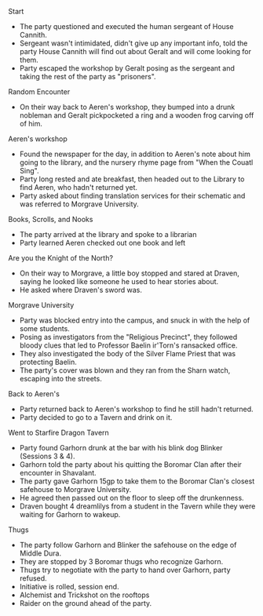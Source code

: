 Start
 - The party questioned and executed the human sergeant of House Cannith.
 - Sergeant wasn't intimidated, didn't give up any important info, told the party House Cannith will find out about Geralt and will come looking for them.
- Party escaped the workshop by Geralt posing as the sergeant and taking the rest of the party as "prisoners".

Random Encounter
- On their way back to Aeren's workshop, they bumped into a drunk nobleman and Geralt pickpocketed a ring and a wooden frog carving off of him.

Aeren's workshop
- Found the newspaper for the day, in addition to Aeren's note about him going to the library, and the nursery rhyme page from "When the Couatl Sing".
- Party long rested and ate breakfast, then headed out to the Library to find Aeren, who hadn't returned yet.
- Party asked about finding translation services for their schematic and was referred to Morgrave University.

Books, Scrolls, and Nooks
- The party arrived at the library and spoke to a librarian
- Party learned Aeren checked out one book and left

Are you the Knight of the North?
- On their way to Morgrave, a little boy stopped and stared at Draven, saying he looked like someone he used to hear stories about.
- He asked where Draven's sword was.

Morgrave University
- Party was blocked entry into the campus, and snuck in with the help of some students.
- Posing as investigators from the "Religious Precinct", they followed bloody clues that led to Professor Baelin ir'Torn's ransacked office.
- They also investigated the body of the Silver Flame Priest that was protecting Baelin.
- The party's cover was blown and they ran from the Sharn watch, escaping into the streets.

Back to Aeren's
- Party returned back to Aeren's workshop to find he still hadn't returned. 
- Party decided to go to a Tavern and drink on it.

Went to Starfire Dragon Tavern
- Party found Garhorn drunk at the bar with his blink dog Blinker (Sessions 3 & 4).
- Garhorn told the party about his quitting the Boromar Clan after their encounter in Shavalant.
- The party gave Garhorn 15gp to take them to the Boromar Clan's closest safehouse to Morgrave University.
- He agreed then passed out on the floor to sleep off the drunkenness.
- Draven bought 4 dreamlilys from a student in the Tavern while they were waiting for Garhorn to wakeup.

Thugs
- The party follow Garhorn and Blinker the safehouse on the edge of Middle Dura.
- They are stopped by 3 Boromar thugs who recognize Garhorn.
- Thugs try to negotiate with the party to hand over Garhorn, party refused.
- Initiative is rolled, session end.
- Alchemist and Trickshot on the rooftops
- Raider on the ground ahead of the party.